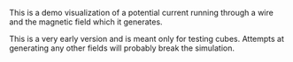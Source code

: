 This is a demo visualization of a potential current running through a wire and the magnetic field which it generates.

This is a very early version and is meant only for testing cubes. Attempts at generating any other fields will probably break the simulation.